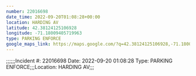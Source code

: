 ```yaml
---
number: 22016698
date_time: 2022-09-20T01:08:28+00:00
location: HARDING AV
latitude: 42.38124125106928
longitude: -71.18009405719963
type: PARKING ENFORCE
google_maps_link: https://maps.google.com/?q=42.38124125106928,-71.18009405719963
---
```


;;;;;;Incident #: 22016698   Date: 2022-09-20 01:08:28   Type: PARKING ENFORCE;;;Location: HARDING AV;;;
